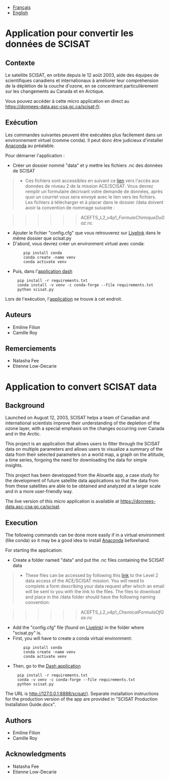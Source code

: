
- [Français](#application-pour-convertir-les-données-de-scisat)
- [English](#application-to-convert-scisat-data)

# Application pour convertir les données de SCISAT

## Contexte

Le satellite SCISAT, en orbite depuis le 12 août 2003, aide des équipes de scientifiques canadiens et internationaux à améliorer leur compréhension de la déplétion de la couche d'ozone, en se concentrant particulièrement sur les changements au Canada et en Arctique. 

Vous pouvez accéder à cette micro application en direct au https://donnees-data.asc-csa.gc.ca/scisat-fr. 

## Exécution
Les commandes suivantes peuvent être exécutées plus facilement dans un environnement virtuel (comme conda). Il peut donc être judicieux d'installer [Anaconda](https://www.anaconda.com/distribution/) au préalable.

Pour démarrer l'application :
- Créer un dossier nommé "data" et y mettre les fichiers .nc des données de SCISAT
>- Ces fichiers sont accessibles en suivant ce [lien](https://databace.scisat.ca/) vers l'accès aux données de niveau 2 de la mission ACE/SCISAT. Vous devrez remplir un formulaire décrivant votre demande de données, après quoi un courriel vous sera envoyé avec le lien vers les fichiers. Les fichiers à télécharger et à placer dans le dossier /data doivent avoir la convention de nommage suivante : 

>>>>>>ACEFTS_L2_v4p1\__FormuleChimiqueDuGaz_.nc

- Ajouter le fichier "config.cfg" que vous retrouverez sur [Livelink](http://livelink/livelink/llisapi.dll?func=ll&objId=36908608&objAction=browse&viewType=1) dans le même dossier que scisat.py
- D'abord, vous devrez créer un environment virtuel avec conda:
```
        pip install conda
        conda create -name venv
        conda activate venv
```
- Puis, dans l'[application dash](https://github.com/Camille-Jonathan-asc-csa/Scisat-App)
        
        pip install -r requirements.txt
        conda install -v venv -c conda-forge --file requirements.txt
        python scisat.py

Lors de l'exécution, l'[application](http://127.0.0.1:8888/scisat/) se trouve à cet endroit.

## Auteurs
 - Emiline Filion
 - Camille Roy
 
## Remerciements
 - Natasha Fee
 - Etienne Low-Decarie



# Application to convert SCISAT data

## Background

Launched on August 12, 2003, SCISAT helps a team of Canadian and international scientists improve their understanding of the depletion of the ozone layer, 
 with a special emphasis on the changes occurring over Canada and in the Arctic.

This project is an application that allows users to filter through the SCISAT data on
 multiple parameters and allows users to visualize a summary of the data from their selected parameters on a
 world map, a graph on the altitude, a time series, forgoing the need for downloading the data for simple insights. 

This project has been developped from the Alouette app, a case study for the development of future satellite data applications so that the data from
 from these satellites are able to be obtained and analyzed at a larger scale and in a more user-friendly way.

The live version of this micro application is available at https://donnees-data.asc-csa.gc.ca/scisat.

## Execution

The following commands can be done more easily if in a virtual environment (like conda) so it may be a good idea to install [Anaconda](https://www.anaconda.com/distribution/) beforehand. 

For starting the application:
- Create a folder named "data" and put the .nc files containing the SCISAT data
>- These files can be accessed by following this [link](https://databace.scisat.ca/) to the Level 2 data access of the ACE/SCISAT mission. You will need to complete a form describing your data request after which an email will be sent to you with the link to the files. The files to download and place in the /data folder should have the following naming convention: 

>>>>>>ACEFTS_L2_v4p1\__ChemicalFormulaOfGas_.nc

- Add the "config.cfg" file (found on [Livelink](http://livelink/livelink/llisapi.dll?func=ll&objId=36908608&objAction=browse&viewType=1)) in the folder where "scisat.py" is.
- First, you will have to create a conda virtual environment:
```
        pip install conda
        conda create -name venv
        conda activate venv
```
- Then, go to the [Dash application](https://github.com/Camille-Jonathan-asc-csa/Scisat-App)
        
        pip install -r requirements.txt
        conda -v venv -c conda-forge --file requirements.txt
        python scisat.py

The URL is [http://127.0.0.1:8888/scisat/)](http://127.0.0.1:8888/scisat/). Separate installation instructions for the production version of the app are provided in "SCISAT Production Installation Guide.docx".

## Authors
 - Emiline Filion
 - Camille Roy
 
## Acknowledgments
 - Natasha Fee
 - Etienne Low-Decarie
